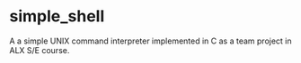# simple_shell
A a simple UNIX command interpreter implemented in C as a team project in ALX S/E course.
